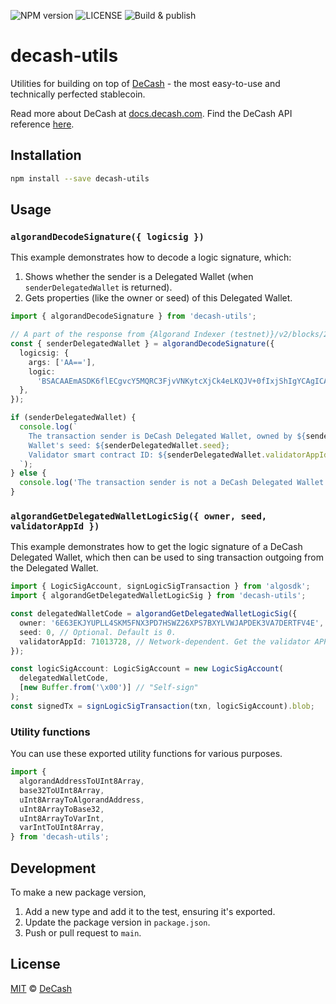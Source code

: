 ![NPM version](https://img.shields.io/npm/v/decash-utils)
![LICENSE](https://img.shields.io/npm/l/decash-utils)
![Build & publish](https://github.com/DeCash-Official/decash-utils/actions/workflows/build-and-push.yaml/badge.svg)

# decash-utils

Utilities for building on top of [DeCash](https://decash.com) - the most easy-to-use and technically
perfected stablecoin.

Read more about DeCash at [docs.decash.com](https://docs.decash.com). Find the DeCash API reference
[here](http://docs.decash.com/docs/api/overview).

## Installation

```sh
npm install --save decash-utils
```

## Usage

### `algorandDecodeSignature({ logicsig })`

This example demonstrates how to decode a logic signature, which:

1. Shows whether the sender is a Delegated Wallet (when `senderDelegatedWallet` is returned).
2. Gets properties (like the owner or seed) of this Delegated Wallet.

```typescript
import { algorandDecodeSignature } from 'decash-utils';

// A part of the response from {Algorand Indexer (testnet)}/v2/blocks/21198914
const { senderDelegatedWallet } = algorandDecodeSignature({
  logicsig: {
    args: ['AA=='],
    logic:
      'BSACAAEmASDK6flECgvcY5MQRC3FjvVNKytcXjCk4eLKQJV+0fIxjShIgYCAgICAgICAAEgxIDIDEkQtFyMSQACHLRciEkAAeAAiNQA0ADIEDEEAfjQAOBCBBhJAAA8iQAAJNAAjCDUAQv/hI0M0ADgYgeCq7qGAgICAABJAAAQiQv/cNAA4GzEWDUAABCJC/840ADEWwhoiI1I0AUAAG4ABThJAAAQiQv+1NAA0AMIaIiNSgAF2EkL/pYABWUL/4ogAEDUBQv+BLjEXKAQ1AUL/dwAiNQA0ADIEDEEAFDQAOAAoEkAACTQAIwg1AEL/5iOJIok=',
  },
});

if (senderDelegatedWallet) {
  console.log(`
    The transaction sender is DeCash Delegated Wallet, owned by ${senderDelegatedWallet.owner};
    Wallet's seed: ${senderDelegatedWallet.seed};
    Validator smart contract ID: ${senderDelegatedWallet.validatorAppId}.
  `);
} else {
  console.log('The transaction sender is not a DeCash Delegated Wallet.');
}
```

### `algorandGetDelegatedWalletLogicSig({ owner, seed, validatorAppId })`

This example demonstrates how to get the logic signature of a DeCash Delegated Wallet,
which then can be used to sing transaction outgoing from the Delegated Wallet.

```typescript
import { LogicSigAccount, signLogicSigTransaction } from 'algosdk';
import { algorandGetDelegatedWalletLogicSig } from 'decash-utils';

const delegatedWalletCode = algorandGetDelegatedWalletLogicSig({
  owner: '6E63EKJYUPLL4SKM5FNX3PD7HSWZ26XPS7BXYLVWJAPDEK3VA7DERTFV4E', // The owner of the delegated wallet.
  seed: 0, // Optional. Default is 0.
  validatorAppId: 71013728, // Network-dependent. Get the validator APP ID from https://docs.decash.com/docs/concepts/delegated-wallets#verifier
});

const logicSigAccount: LogicSigAccount = new LogicSigAccount(
  delegatedWalletCode,
  [new Buffer.from('\x00')] // "Self-sign"
);
const signedTx = signLogicSigTransaction(txn, logicSigAccount).blob;
```

### Utility functions

You can use these exported utility functions for various purposes.

```typescript
import {
  algorandAddressToUInt8Array,
  base32ToUInt8Array,
  uInt8ArrayToAlgorandAddress,
  uInt8ArrayToBase32,
  uInt8ArrayToVarInt,
  varIntToUInt8Array,
} from 'decash-utils';
```

## Development

To make a new package version,

1. Add a new type and add it to the test, ensuring it's exported.
2. Update the package version in `package.json`.
3. Push or pull request to `main`.

## License

[MIT](LICENSE) © [DeCash](https://decash.com)
